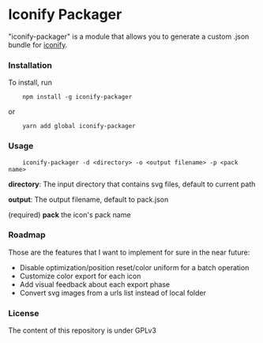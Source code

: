 # Iconify Packager

"iconify-packager" is a module that allows you to generate a custom .json bundle for [iconify](https://iconify.design).

### Installation

To install, run
```
    npm install -g iconify-packager
```
or
```
    yarn add global iconify-packager
```

### Usage
```
    iconify-packager -d <directory> -o <output filename> -p <pack name>
```
**directory**: The input directory that contains svg files, default to current path

**output**: The output filename, default to pack.json

(required) **pack** the icon's pack name

### Roadmap

Those are the features that I want to implement for sure in the near future:

- Disable optimization/position reset/color uniform for a batch operation
-  Customize color export for each icon
- Add visual feedback about each export phase
- Convert svg images from a urls list instead of local folder

### License
The content of this repository is under GPLv3
